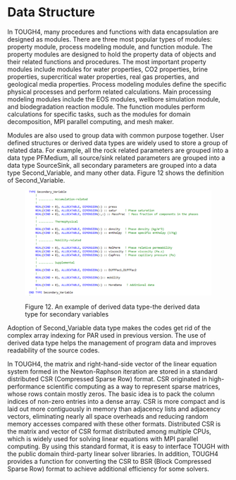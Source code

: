 # Data Structure

In TOUGH4, many procedures and functions with data encapsulation are designed as modules. There are three most popular types of modules: property module, process modeling module, and function module. The property modules are designed to hold the property data of objects and their related functions and procedures. The most important property modules include modules for water properties, CO2 properties, brine properties, supercritical water properties, real gas properties, and geological media properties. Process modeling modules define the specific physical processes and perform related calculations. Main processing modeling modules include the EOS modules, wellbore simulation module, and biodegradation reaction module. The function modules perform calculations for specific tasks, such as the modules for domain decomposition, MPI parallel computing, and mesh maker.&#x20;

Modules are also used to group data with common purpose together.  User defined structures or derived data types are widely used to store a group of related data. For example, all the rock related parameters are grouped into a data type PFMedium, all source/sink related parameters are grouped into a data type SourceSink, all secondary parameters are grouped into a data type Second\_Variable, and many other data. Figure 12 shows the definition of Second\_Variable.

<figure><img src="../.gitbook/assets/image (22).png" alt=""><figcaption><p>Figure 12. An example of derived data type-the derived data type for secondary variables</p></figcaption></figure>

Adoption of Second\_Variable data type makes the codes get rid of the complex array indexing for PAR used in previous version. The use of derived data type helps the management of program data and improves readability of the source codes.&#x20;

In TOUGH4, the matrix and right-hand-side vector of the linear equation system formed in the Newton-Raphson iteration are stored in a standard distributed CSR (Compressed Sparse Row) format. CSR originated in high-performance scientific computing as a way to represent sparse matrices, whose rows contain mostly zeros. The basic idea is to pack the column indices of non-zero entries into a dense array. CSR is more compact and is laid out more contiguously in memory than adjacency lists and adjacency vectors, eliminating nearly all space overheads and reducing random memory accesses compared with these other formats. Distributed CSR is the matrix and vector of CSR format distributed among multiple CPUs, which is widely used for solving linear equations with MPI parallel computing. By using this standard format, it is easy to interface TOUGH with the public domain third-party linear solver libraries. In addition, TOUGH4 provides a function for converting the CSR to BSR (Block Compressed Sparse Row) format to achieve additional efficiency for some solvers.
